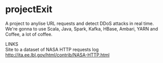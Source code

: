 # projectExit
A project to anylise URL requests and detect DDoS attacks in real time. 
We're gonna to use Scala, Java, Spark, Kafka, HBase, Ambari, YARN and Coffee, a lot of coffee. 


LINKS</br>
Site to a dataset of NASA HTTP requests log
<href>http://ita.ee.lbl.gov/html/contrib/NASA-HTTP.html</href>
